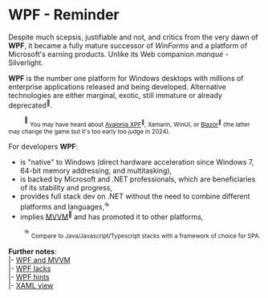 # WPF - Reminder

Despite much scepsis, justifiable and not, and critics from the very dawn of **WPF**, it became a fully mature successor of _WinForms_ and a platform of Microsoft's earning products. Unlike its Web companion _manqué_ - Silverlight.

**WPF** is the number one platform for Windows desktops with millions of enterprise applications released and being developed. Alternative technologies are either marginal, exotic, still immature or already deprecated<sup>🙋</sup>.

&nbsp;&nbsp;&nbsp;&nbsp;&nbsp;&nbsp;&nbsp;&nbsp;<sup>🙋</sup> <sub>You may have heard about [Avalonia XPF](https://avaloniaui.net/XPF)<sup>🔗</sup>, Xamarin, WinUI, or [Blazor](https://learn.microsoft.com/aspnet/core/blazor/hybrid/tutorials/wpf)<sup>🔗</sup> (the latter may change the game but it's too early too judge in 2024).</sub>

For developers **WPF**:

+ is "native" to Windows (direct hardware acceleration since Windows&nbsp;7, 64-bit memory addressing, and multitasking),
+ is backed by Microsoft and .NET professionals, which are beneficiaries of its stability and progress,
+ provides full stack dev on .NET without the need to combine different platforms and languages,<sup>☕</sup>
+ implies [MVVM](https://learn.microsoft.com/en-us/dotnet/architecture/maui/mvvm)<sup>:link:</sup> and has promoted it to other platforms,

&nbsp;&nbsp;&nbsp;&nbsp;&nbsp;&nbsp;&nbsp;&nbsp;<sup>☕</sup> <sub>Compare to Java/Javascript/Typescript stacks with a framework of choice for SPA.</sub>

__Further notes__:\
|- [WPF and MVVM](README+/mvvm/)\
|- [WPF lacks](README+/wpf-drawbacks.md)\
|- [WPF hints](README+/wpf-hints.md)\
|- [XAML view](README+/wpf-xaml_view.md)
